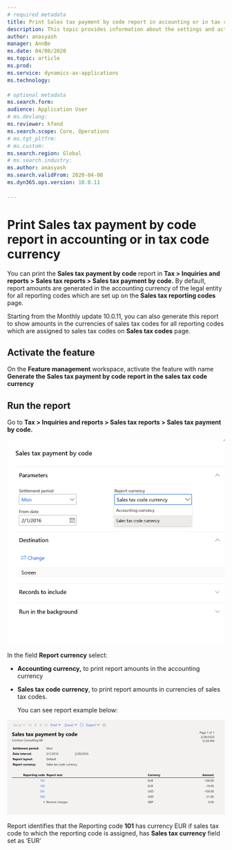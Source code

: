 ```yaml
---
# required metadata
title: Print Sales tax payment by code report in accounting or in tax code currency
description: This topic provides information about the settings and actions that are required to print Sales tax payment by code report in accounting or in tax code currency
author: anasyash
manager: AnnBe
ms.date: 04/08/2020
ms.topic: article
ms.prod: 
ms.service: dynamics-ax-applications
ms.technology: 

# optional metadata
ms.search.form:  
audience: Application User
# ms.devlang: 
ms.reviewer: kfend
ms.search.scope: Core, Operations
# ms.tgt_pltfrm: 
# ms.custom: 
ms.search.region: Global
# ms.search.industry: 
ms.author: anasyash
ms.search.validFrom: 2020-04-08
ms.dyn365.ops.version: 10.0.11

---
```


# Print Sales tax payment by code report in accounting or in tax code currency

You can print the **Sales tax payment by code** report in **Tax \> Inquiries and
reports \> Sales tax reports \> Sales tax payment by code.** By default, report
amounts are generated in the accounting currency of the legal entity for all
reporting codes which are set up on the **Sales tax reporting codes** page.

Starting from the Monthly update 10.0.11, you can also generate this report to
show amounts in the currencies of sales tax codes for all reporting codes which
are assigned to sales tax codes on **Sales tax codes** page.

## Activate the feature

On the **Feature management** workspace, activate the feature with name
**Generate the Sales tax payment by code report in the sales tax code currency**

## Run the report

Go to **Tax \> Inquiries and reports \> Sales tax reports \> Sales tax payment
by code.**

![Sales-tax-payment-by-code](media/Sales-tax-payment-by-code.png)

In the field **Report currency** select:

-   **Accounting currency,** to print report amounts in the accounting currency

-   **Sales tax code currency**, to print report amounts in currencies of sales
    tax codes.

    You can see report example below:

![Sales-tax-payment-by-code-2](media/Sales-tax-payment-by-code-2.png)

Report identifies that the Reporting code **101** has currency EUR if sales tax code
to which the reporting code is assigned, has **Sales tax currency** field set as
‘EUR’
